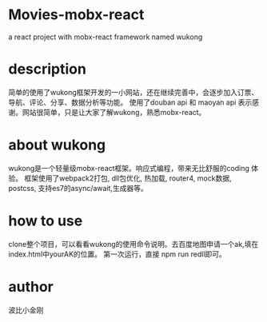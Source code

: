 # Movies-mobx-react
a react project with mobx-react framework named wukong

# description
简单的使用了wukong框架开发的一小网站，还在继续完善中，会逐步加入订票、导航、评论、分享、数据分析等功能。
使用了douban api 和 maoyan api 表示感谢。网站很简单，只是让大家了解wukong，熟悉mobx-react。

# about wukong
wukong是一个轻量级mobx-react框架。响应式编程，带来无比舒服的coding 体验。
框架使用了webpack2打包, dll包优化, 热加载, router4, mock数据, postcss, 支持es7的async/await,生成器等。 

# how to use
clone整个项目，可以看看wukong的使用命令说明。去百度地图申请一个ak,填在index.html中yourAK的位置。
第一次运行，直接 npm run redll即可。

# author
波比小金刚
